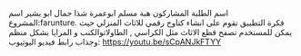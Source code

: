 اسم الطلبة المشاركون
هبة مسلم ابوعمرة 
شذا جمال ابو بشير
اسم المشروع:farunture.
فكرة التطبيق تقوم على انشاء كتاوج رقمي للاثاث المنزلي حيث يمكن للمستخدم تصفح قطع الاثاث مثل الكراسي , الطاولاتوالكنب و المرايا بشكل منظم وجذاب 
رابط فيديو اليوتيوب: https://youtu.be/sCpANJkFTYY
